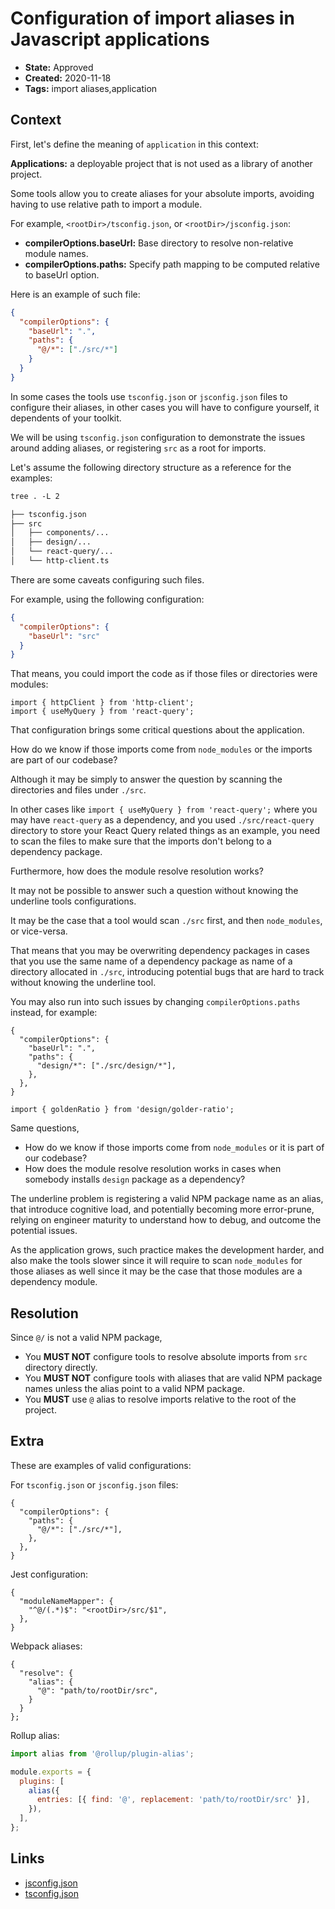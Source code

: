 # Configuration of import aliases in Javascript applications

- **State:** Approved
- **Created:** 2020-11-18
- **Tags:** import aliases,application

## Context

First, let's define the meaning of `application` in this context:

**Applications:** a deployable project that is not used as a library of another
project.

Some tools allow you to create aliases for your absolute imports, avoiding
having to use relative path to import a module.

For example, `<rootDir>/tsconfig.json`, or `<rootDir>/jsconfig.json`:

- **compilerOptions.baseUrl:** Base directory to resolve non-relative module
  names.
- **compilerOptions.paths:** Specify path mapping to be computed relative to
  baseUrl option.

Here is an example of such file:

```json
{
  "compilerOptions": {
    "baseUrl": ".",
    "paths": {
      "@/*": ["./src/*"]
    }
  }
}
```

In some cases the tools use `tsconfig.json` or `jsconfig.json` files
to configure their aliases, in other cases you will have to configure yourself,
it dependents of your toolkit.

We will be using `tsconfig.json` configuration to demonstrate the issues around
adding aliases, or registering `src` as a root for imports.

Let's assume the following directory structure as a reference for the examples:

```txt
tree . -L 2

├── tsconfig.json
├── src
│   ├── components/...
│   ├── design/...
│   └── react-query/...
│   └── http-client.ts
```

There are some caveats configuring such files.

For example, using the following configuration:

```json
{
  "compilerOptions": {
    "baseUrl": "src"
  }
}
```

That means, you could import the code as if those files or directories were
modules:

```tsx
import { httpClient } from 'http-client';
import { useMyQuery } from 'react-query';
```

That configuration brings some critical questions about the application.

How do we know if those imports come from `node_modules` or the imports are
part of our codebase?

Although it may be simply to answer the question by scanning the directories and
files under `./src`.

In other cases like `import { useMyQuery } from 'react-query';` where you
may have `react-query` as a dependency, and you used `./src/react-query`
directory to store your React Query related things as an example, you need to
scan the files to make sure that the imports don't belong to a dependency
package.

Furthermore, how does the module resolve resolution works?

It may not be possible to answer such a question without knowing the underline
tools configurations.

It may be the case that a tool would scan `./src` first, and then `node_modules`,
or vice-versa.

That means that you may be overwriting dependency packages in cases that you
use the same name of a dependency package as name of a directory allocated in
`./src`, introducing potential bugs that are hard to track without knowing
the underline tool.

You may also run into such issues by changing `compilerOptions.paths` instead,
for example:

```jsonc
{
  "compilerOptions": {
    "baseUrl": ".",
    "paths": {
      "design/*": ["./src/design/*"],
    },
  },
}
```

```tsx
import { goldenRatio } from 'design/golder-ratio';
```

Same questions,

- How do we know if those imports come from `node_modules` or it is part of our
  codebase?
- How does the module resolve resolution works in cases when somebody installs
  `design` package as a dependency?

The underline problem is registering a valid NPM package name as an alias,
that introduce cognitive load, and potentially becoming more error-prune,
relying on engineer maturity to understand how to debug, and outcome the
potential issues.

As the application grows, such practice makes the development harder, and also
make the tools slower since it will require to scan `node_modules` for those
aliases as well since it may be the case that those modules are a dependency
module.

## Resolution

Since `@/` is not a valid NPM package,

- You **MUST NOT** configure tools to resolve absolute imports from `src`
  directory directly.
- You **MUST NOT** configure tools with aliases that are valid NPM package names
  unless the alias point to a valid NPM package.
- You **MUST** use `@` alias to resolve imports relative to the root of the
  project.

## Extra

These are examples of valid configurations:

For `tsconfig.json` or `jsconfig.json` files:

```jsonc
{
  "compilerOptions": {
    "paths": {
      "@/*": ["./src/*"],
    },
  },
}
```

Jest configuration:

```jsonc
{
  "moduleNameMapper": {
    "^@/(.*)$": "<rootDir>/src/$1",
  },
}
```

Webpack aliases:

```jsonc
{
  "resolve": {
    "alias": {
      "@": "path/to/rootDir/src",
    }
  }
};
```

Rollup alias:

```js
import alias from '@rollup/plugin-alias';

module.exports = {
  plugins: [
    alias({
      entries: [{ find: '@', replacement: 'path/to/rootDir/src' }],
    }),
  ],
};
```

## Links

- [jsconfig.json](https://code.visualstudio.com/docs/languages/jsconfig)
- [tsconfig.json](https://www.typescriptlang.org/tsconfig)
